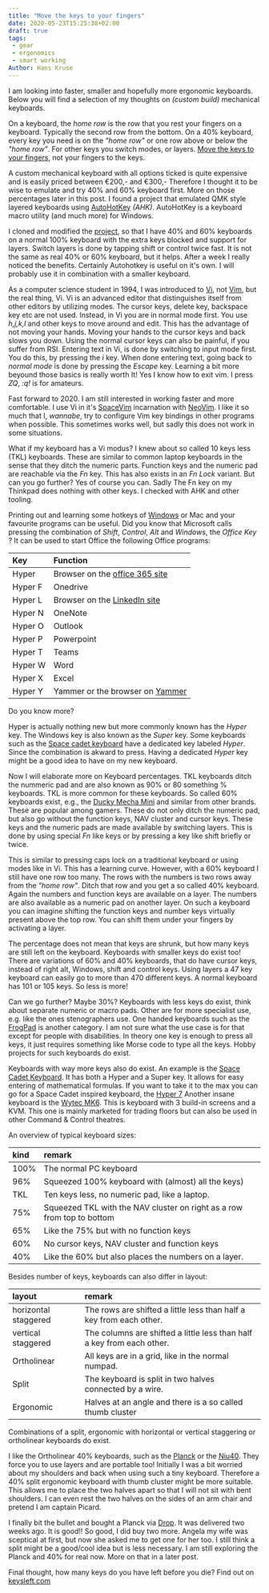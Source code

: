 ```yaml
---
title: "Move the keys to your fingers"
date: 2020-05-23T15:25:38+02:00
draft: true
tags:
 - gear
 - ergonomics
 - smart working
Author: Hans Kruse
---
```

I am looking into faster, smaller and hopefully more ergonomic keyboards.
Below you will find a selection of my thoughts on _(custom build)_ mechanical keyboards.

 <!--more-->

On a keyboard, the _home row_ is the row that you rest your fingers on a keyboard.
Typically the second row from the bottom. On a 40% keyboard, every key you need is
on the _"home row"_ or one row above or below the _"home row"_. For other keys you switch modes,
or layers. [Move the keys to your fingers](https://www.youtube.com/watch?v=AKGXZ1ReU54),
not your fingers to the keys.

A custom mechanical keyboard with all options ticked is quite expensive and is easily priced between €200,-
and €300,- Therefore I thought it to be wise to emulate and try 40% and 60% keyboard first. More on those percentages later in this post.  I found a project that emulated QMK style layered keyboards using
[AutoHotKey](https://www.autohotkey.com/) _(AHK)_. AutoHotKey is a keyboard macro utility
(and much more) for Windows.

I cloned and modified the [project](https://github.com/nicenemo/AutoHotkey), so that I have 40% and 60%
keyboards on a normal 100% keyboard with the extra keys blocked and support for layers.
Switch layers is done by tapping shift or control twice fast.
It is not the same as real 40% or 60% keyboard, but it helps.
After a week I really noticed the benefits.
Certainly Autohotkey is useful on it's own. I will probably use it in combination with a smaller keyboard.

As a computer science student in 1994, I was introduced to [Vi](https://en.wikipedia.org/wiki/Vi),
not [Vim](https://vim.org), but the real thing, Vi.
Vi is an advanced editor that distinguishes itself from other editors by utilizing modes.
The cursor keys, delete key, backspace key etc are not used. Instead, in Vi you are in normal mode first.
You use _h,j,k,l_ and other keys to move around and edit.
This has the advantage of not moving your hands.
Moving your hands to the cursor keys and back slows you down.
Using the normal cursor keys can also be painful, if you suffer from RSI.
Entering text in Vi, is done by switching to input mode first.
You do this, by pressing  the _i_ key. When done entering text, going back to _normal mode_ is done by
pressing the _Escape_ key. Learning a bit more beyound those basics is really worth It! Yes I know how to exit vim. I press _ZQ_, _:q!_ is for amateurs.

Fast forward to 2020. I am still interested in working faster and more comfortable. I use Vi in it's
[SpaceVim](https://spacevim.org/) incarnation with [NeoVim](https://neovim.io/). I like it so much that I,
_wannabe_, try to configure Vim key bindings in other programs when possible. This sometimes works well,
but sadly this does not work in some situations.

What if my keyboard has a Vi modus? I knew about so called 10 keys less (TKL) keyboards.
These are similar to common laptop keyboards in the sense that they ditch the numeric parts.
Function keys and the numeric pad are reachable via the _Fn_ key.
This has also exists in an _Fn Lock_ variant. But can you go further? Yes of course you can.
Sadly The Fn key on my Thinkpad does nothing with other keys. I checked with AHK and other tooling.

Printing out and learning some hotkeys of
[Windows](https://www.hanselman.com/blog/CollectingWindows10AnniversaryEditionKeyboardShortcuts.aspx)
or Mac and your favourite programs can be useful.
Did you know that Microsoft calls pressing the combination of _Shift_, _Control_, _Alt_ and _Windows_,
the _Office Key_ ? It can be used to start Office the following Office programs:

|Key      | Function                                                                               |
|:--------|:---------------------------------------------------------------------------------------|
| Hyper   | Browser on the [office 365 site](https://www.office.com/?from=OfficeKey)               |
| Hyper F | Onedrive                                                                               |
| Hyper L | Browser on the [LinkedIn site](https://www.linkedin.com/feed/?trk=Officekey)           |
| Hyper N | OneNote                                                                                |
| Hyper O | Outlook                                                                                |
| Hyper P | Powerpoint                                                                             |
| Hyper T | Teams                                                                                  |
| Hyper W | Word                                                                                   |
| Hyper X | Excel                                                                                  |
| Hyper Y | Yammer or the browser on [Yammer](https://www.yammer.com/)                             |

Do you know more?

Hyper is actually nothing new but more commonly known has the _Hyper_ key.
The Windows key is also known as the _Super_ key.
Some keyboards such as the [Space cadet keyboard](https://en.wikipedia.org/wiki/Space-cadet_keyboard)
have a dedicated key labeled _Hyper_. Since the combination is akward to press. Having a dedicated _Hyper_ key might be a good idea to have on my new keyboard.

Now I will elaborate more on Keyboard percentages. TKL keyboards ditch the nummeric pad and are also known as 90% or 80 something % keyboards. TKL is more common for these keyboards. So called 60% keyboards exist,
e.g., the [Ducky Mecha Mini](https://www.duckychannel.com.tw/en/Ducky-Mecha-Mini)
and similar from other brands. These are popular among gamers. These do not only ditch the numeric pad,
but also go without the function keys, NAV cluster and cursor keys.
These keys and the numeric pads are made available by switching layers.
This is done by using special _Fn_ like keys or by pressing a key like shift briefly or twice.

This is similar to pressing caps lock on a traditional keyboard or using modes like in Vi.
This has a learning curve. However, with a 60% keyboard I still have one row too many.
The rows with the numbers is two rows away from the _"home row"_. Ditch that row and you get a so called 40% keyboard. Again the numbers and function keys are available on a layer. The numbers are also available as a numeric pad on another layer. On such a keyboard you can imagine shifting the function keys and number keys virtually present above the top row. You can shift them under your fingers by activating a layer.

The percentage does not mean that keys are shrunk, but how many keys are still left on the keyboard. Keyboards with smaller keys do exist too!
There are variations of 60% and 40% keyboards, that do have cursor keys,
instead of right alt, Windows, shift and control keys.
Using layers a 47 key keyboard can easily go to more than 470 different keys.
A normal keyboard has 101 or 105 keys. So less is more!

Can we go further? Maybe 30%? Keyboards with less keys do exist,
think about separate numeric or macro pads. Other are for more specialist use,
e.g. like the ones stenographers use.
One handed keyboards such as the [FrogPad](https://en.wikipedia.org/wiki/FrogPad) is another category.
I am not sure what the use case is for that except for people with disabilities.
In theory one key is enough to press all keys, it just requires something like Morse code to type all the keys. Hobby projects for such keyboards do exist.

Keyboards with way more keys also do exist. An example is the [Space Cadet Keyboard](https://en.wikipedia.org/wiki/Space-cadet_keyboard).
It has both a Hyper and a Super key. It allows for easy entering of mathematical formulas.
If you want to take it to the max you can go for a Space Cadet inspired keyboard,
the [Hyper 7](http://xahlee.info/kbd/hyper_7_keyboard.html)
Another insane keyboard is the [Wytec MK6](https://www.youtube.com/watch?v=1FHkQpYBygE).
This is keyboard with 3 build-in screens and a KVM. This one is mainly marketed for trading floors but can also be used in other Command & Control theatres.

An overview of typical keyboard sizes:

| kind | remark                                                                 |
| :--- | :--------------------------------------------------------------------- |
| 100% | The normal PC keyboard                                                 |
| 96%  | Squeezed 100% keyboard with (almost) all the keys)                     |
| TKL  | Ten keys less, no numeric pad, like a laptop.                          |
| 75%  | Squeezed TKL with the NAV cluster on right as a row from top to bottom |
| 65%  | Like the 75% but with no function keys                                 |
| 60%  | No cursor keys, NAV cluster and function keys                          |
| 40%  | Like the 60% but also places the numbers on a layer.                   |

Besides number of keys, keyboards can also  differ in layout:

| layout               | remark                                                                 |
| :------------------- | :--------------------------------------------------------------------- |
| horizontal staggered | The rows are shifted a little less than half a key from each other.    |
| vertical staggered   | The columns are shifted a little less than half a key from each other. |
| Ortholinear          | All keys are in a grid, like in the normal numpad.                     |
| Split                | The keyboard is split in two halves connected by a wire.               |
| Ergonomic            | Halves at an angle and there is a so called thumb cluster              |

Combinations of a split, ergonomic with horizontal or vertical staggering or ortholinear keyboards do exist.

I like the Ortholinear 40% keyboards, such as the [Planck](https://ergodox-ez.com/pages/planck) or the [Niu40](https://kbdfans.com/products/fully-assembled-niu40-mechanical-keyboard). They force you to use layers and are portable too!
Initially I was a bit worried about my shoulders and back when using such a tiny keyboard.
Therefore a 40% split ergonomic keyboard with thumb cluster might be more suitable. This allows me to place the two halves apart so that I will not sit with bent shoulders. I can even rest the two halves on the sides of an arm chair and pretend I am captain Picard.

I finally bit the bullet and bought a Planck via [Drop](https://drop.com/?referer=MEXT6P).
It was delivered two weeks ago. It is good!! So good, I did buy two more.
Angela my wife was sceptical at first, but now she asked me to get one for her too.
I still think a split might be a good/cool idea but is less necessary.
I am still exploring the Planck and 40% for real now. More on that in a later post.

Final thought, how many keys do you have left before you die? Find out on [keysleft.com](https://keysleft.com/)
